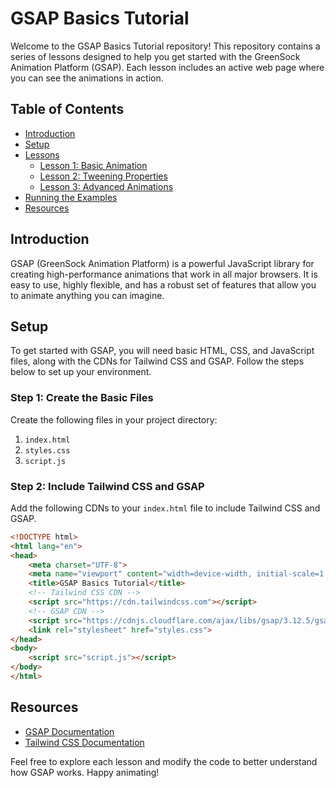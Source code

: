 # GSAP Basics Tutorial

Welcome to the GSAP Basics Tutorial repository! This repository contains a series of lessons designed to help you get started with the GreenSock Animation Platform (GSAP). Each lesson includes an active web page where you can see the animations in action.

## Table of Contents

- [Introduction](#introduction)
- [Setup](#setup)
- [Lessons](#lessons)
  - [Lesson 1: Basic Animation](https://66618a718113c1009206734d--scintillating-caramel-892ffe.netlify.app/)
  - [Lesson 2: Tweening Properties](https://6662a63131a1e6c792aa487d--ornate-treacle-291a1b.netlify.app/)
  - [Lesson 3: Advanced Animations](#lesson-3-advanced-animations)
- [Running the Examples](#running-the-examples)
- [Resources](#resources)

## Introduction

GSAP (GreenSock Animation Platform) is a powerful JavaScript library for creating high-performance animations that work in all major browsers. It is easy to use, highly flexible, and has a robust set of features that allow you to animate anything you can imagine.

## Setup

To get started with GSAP, you will need basic HTML, CSS, and JavaScript files, along with the CDNs for Tailwind CSS and GSAP. Follow the steps below to set up your environment.

### Step 1: Create the Basic Files

Create the following files in your project directory:

1. `index.html`
2. `styles.css`
3. `script.js`

### Step 2: Include Tailwind CSS and GSAP

Add the following CDNs to your `index.html` file to include Tailwind CSS and GSAP.

```html
<!DOCTYPE html>
<html lang="en">
<head>
    <meta charset="UTF-8">
    <meta name="viewport" content="width=device-width, initial-scale=1.0">
    <title>GSAP Basics Tutorial</title>
    <!-- Tailwind CSS CDN -->    
    <script src="https://cdn.tailwindcss.com"></script>
    <!-- GSAP CDN -->
    <script src="https://cdnjs.cloudflare.com/ajax/libs/gsap/3.12.5/gsap.min.js" integrity="sha512-7eHRwcbYkK4d9g/6tD/mhkf++eoTHwpNM9woBxtPUBWm67zeAfFC+HrdoE2GanKeocly/VxeLvIqwvCdk7qScg==" crossorigin="anonymous" referrerpolicy="no-referrer"></script>
    <link rel="stylesheet" href="styles.css">
</head>
<body>
    <script src="script.js"></script>
</body>
</html>
```

## Resources
- [GSAP Documentation](https://gsap.com/docs/v3/GSAP/)
- [Tailwind CSS Documentation](https://tailwindcss.com/docs/installation)

Feel free to explore each lesson and modify the code to better understand how GSAP works. Happy animating!
